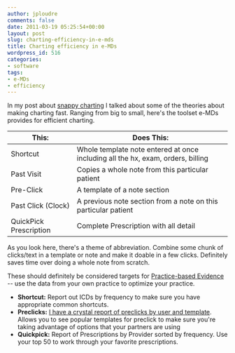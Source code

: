 ```yaml
---
author: jploudre
comments: false
date: 2011-03-19 05:25:54+00:00
layout: post
slug: charting-efficiency-in-e-mds
title: Charting efficiency in e-MDs
wordpress_id: 516
categories:
- software
tags:
- e-MDs
- efficiency
---
```


In my post about [snappy charting](http://unchart.com/2011/snappy-charting/) I talked about some of the theories about making charting fast.
Ranging from big to small, here's the toolset e-MDs provides for efficient charting.

|This:|Does This:|
|-----|--------|
|Shortcut |Whole template note entered at once including all the hx, exam, orders, billing |
|Past Visit |Copies a whole note from this particular patient|
|Pre-Click |A template of a note section |
|Past Click (Clock)|A previous note section from a note on this particular patient|
|QuickPick Prescription |Complete Prescription with all detail |

As you look here, there's a theme of abbreviation. Combine some chunk of clicks/text in a template or note and make it doable in a few clicks. Definitely saves time over doing a whole note from scratch.

These should definitely be considered targets for [Practice-based Evidence](http://unchart.com/2011/practice-based-evidence/) -- use the data from your own practice to optimize your practice.

* **Shortcut:** Report out ICDs by frequency to make sure you have appropriate common shortcuts.
* **Preclicks:** [I have a crystal report of preclicks by user and template](preclicks-by-template-or-by-provider). Allows you to see popular templates for preclick to make sure you're taking advantage of options that your partners are using
* **Quickpick:** Report of Prescriptions by Provider sorted by frequency. Use your top 50 to work through your favorite prescriptions.
